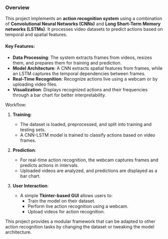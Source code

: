 ### Overview

This project implements an **action recognition system** using a combination of **Convolutional Neural Networks (CNNs)** and **Long Short-Term Memory networks (LSTMs)**. It processes video datasets to predict actions based on temporal and spatial features.

#### Key Features:
- **Data Processing**: The system extracts frames from videos, resizes them, and prepares them for training and prediction.
- **Model Architecture**: A CNN extracts spatial features from frames, while an LSTM captures the temporal dependencies between frames.
- **Real-Time Recognition**: Recognize actions live using a webcam or by uploading video files.
- **Visualization**: Displays recognized actions and their frequencies through a bar chart for better interpretability.

Workflow:
1. **Training**:
   - The dataset is loaded, preprocessed, and split into training and testing sets.
   - A CNN-LSTM model is trained to classify actions based on video frames.

2. **Prediction**:
   - For real-time action recognition, the webcam captures frames and predicts actions in intervals.
   - Uploaded videos are analyzed, and predictions are displayed as a bar chart.

3. **User Interaction**:
   - A simple **Tkinter-based GUI** allows users to:
     - Train the model on their dataset.
     - Perform live action recognition using a webcam.
     - Upload videos for action recognition.

This project provides a modular framework that can be adapted to other action recognition tasks by changing the dataset or tweaking the model architecture.
